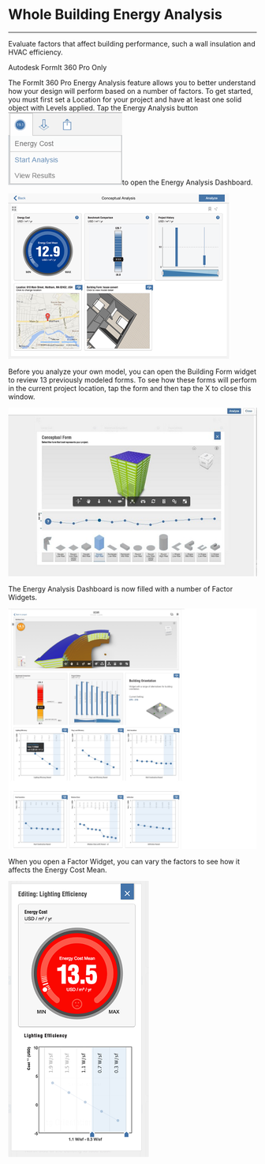 # Whole Building Energy Analysis

----

Evaluate factors that affect building performance, such a wall insulation and HVAC efficiency.
 

Autodesk FormIt 360 Pro Only

The FormIt 360 Pro Energy Analysis feature allows you to better understand how your design will perform based on a number of factors. To get started, you must first set a Location for your project and have at least one solid object with Levels applied. Tap the Energy Analysis button ![](Images/GUID-4B5571DF-D3B2-4693-85FF-5BED468431BB-low.png)to open the Energy Analysis Dashboard.

![](Images/GUID-3E4C5B8A-ECB5-4705-A0BA-876F0E53E35C-low.png)

Before you analyze your own model, you can open the Building Form widget to review 13 previously modeled forms. To see how these forms will perform in the current project location, tap the form and then tap the X to close this window.

![](Images/GUID-BC1697A6-5AE3-42C8-855A-253F7047657A-low.jpg)

The Energy Analysis Dashboard is now filled with a number of Factor Widgets.

![](Images/GUID-C96F9F10-F0AB-4F52-B6E3-94D184E5DB28-low.jpg)

When you open a Factor Widget, you can vary the factors to see how it affects the Energy Cost Mean.

![](Images/GUID-3E6202EB-6402-4C51-877A-76363729359A-low.png)
